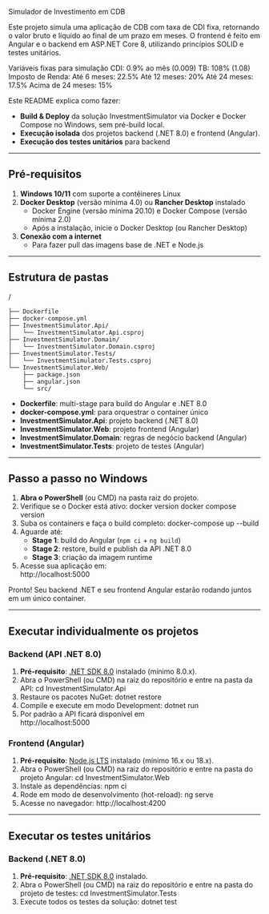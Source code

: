 Simulador de Investimento em CDB

Este projeto simula uma aplicação de CDB com taxa de CDI fixa, retornando o valor bruto e líquido ao final de um prazo em meses. 
O frontend é feito em Angular e o backend em ASP.NET Core 8, utilizando princípios SOLID e testes unitários.

Variáveis fixas para simulação
 CDI: 0.9% ao mês (0.009)
 TB: 108% (1.08)
 Imposto de Renda:
 Até 6 meses: 22.5%
 Até 12 meses: 20%
 Até 24 meses: 17.5%
 Acima de 24 meses: 15%

Este README explica como fazer:

- **Build & Deploy** da solução InvestmentSimulator via Docker e Docker Compose no Windows, sem pré-build local.  
- **Execução isolada** dos projetos backend (.NET 8.0) e frontend (Angular).  
- **Execução dos testes unitários** para backend

---

## Pré-requisitos

1. **Windows 10/11** com suporte a contêineres Linux  
2. **Docker Desktop** (versão mínima 4.0) ou **Rancher Desktop** instalado  
   - Docker Engine (versão mínima 20.10) e Docker Compose (versão mínima 2.0)  
   - Após a instalação, inicie o Docker Desktop (ou Rancher Desktop)
3. **Conexão com a internet**  
   - Para fazer pull das imagens base de .NET e Node.js  

---

## Estrutura de pastas
/
```
├── Dockerfile
├── docker-compose.yml
├── InvestmentSimulator.Api/
│   └── InvestmentSimulator.Api.csproj
├── InvestmentSimulator.Domain/
│   └── InvestmentSimulator.Domain.csproj
├── InvestmentSimulator.Tests/
│   └── InvestmentSimulator.Tests.csproj
└── InvestmentSimulator.Web/
    ├── package.json
    ├── angular.json
    └── src/
```

- **Dockerfile**: multi-stage para build do Angular e .NET 8.0  
- **docker-compose.yml**: para orquestrar o container único  
- **InvestmentSimulator.Api**: projeto backend (.NET 8.0)  
- **InvestmentSimulator.Web**: projeto frontend (Angular)
- **InvestmentSimulator.Domain**: regras de negócio backend (Angular)
- **InvestmentSimulator.Tests**: projeto de testes (Angular)

---

## Passo a passo no Windows

1. **Abra o PowerShell** (ou CMD) na pasta raiz do projeto.  
2. Verifique se o Docker está ativo:
   docker version
   docker compose version
3. Suba os containers e faça o build completo:
   docker-compose up --build
4. Aguarde até:
   - **Stage 1**: build do Angular (`npm ci` + `ng build`)  
   - **Stage 2**: restore, build e publish da API .NET 8.0  
   - **Stage 3**: criação da imagem runtime  
5. Acesse sua aplicação em:  
   http://localhost:5000


Pronto! Seu backend .NET e seu frontend Angular estarão rodando juntos em um único container.

---

## Executar individualmente os projetos

### Backend (API .NET 8.0)

1. **Pré-requisito**: [.NET SDK 8.0](https://dotnet.microsoft.com/download/dotnet/8.0) instalado (mínimo 8.0.x).  
2. Abra o PowerShell (ou CMD) na raiz do repositório e entre na pasta da API:
   cd InvestmentSimulator.Api
3. Restaure os pacotes NuGet:
   dotnet restore
4. Compile e execute em modo Development:
   dotnet run
5. Por padrão a API ficará disponível em  
   http://localhost:5000

### Frontend (Angular)

1. **Pré-requisito**: [Node.js LTS](https://nodejs.org/) instalado (mínimo 16.x ou 18.x).  
2. Abra o PowerShell (ou CMD) na raiz do repositório e entre na pasta do projeto Angular:
   cd InvestmentSimulator.Web
3. Instale as dependências:
   npm ci
4. Rode em modo de desenvolvimento (hot-reload):
   ng serve
5. Acesse no navegador:
   http://localhost:4200

---

## Executar os testes unitários

### Backend (.NET 8.0)

1. **Pré-requisito**: [.NET SDK 8.0](https://dotnet.microsoft.com/download/dotnet/8.0) instalado.  
2. Abra o PowerShell (ou CMD) na raiz do repositório e entre na pasta do projeto de testes:
   cd InvestmentSimulator.Tests
3. Execute todos os testes da solução:
   dotnet test
